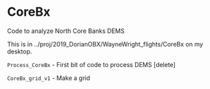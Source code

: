 # CoreBx
Code to analyze North Core Banks DEMS

This is in ../proj/2019_DorianOBX/WayneWright_flights/CoreBx on my desktop.

`Process_CoreBx` - First bit of code to process DEMS [delete]

`CoreBx_grid_v1` - Make a grid


